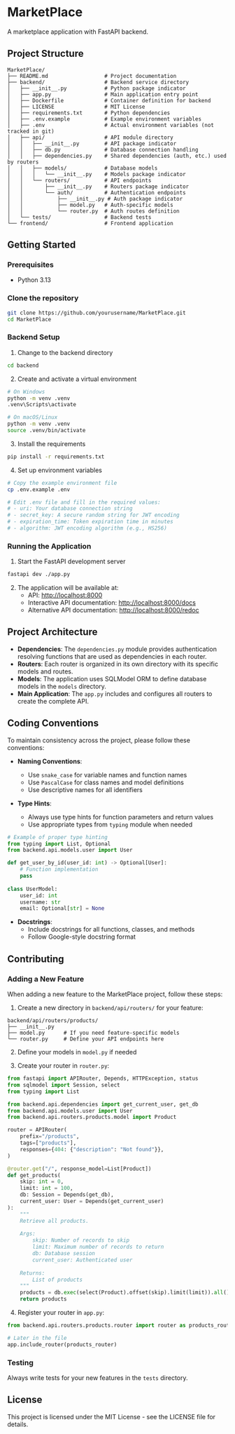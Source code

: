 # MarketPlace

A marketplace application with FastAPI backend.

## Project Structure

```
MarketPlace/
├── README.md                  # Project documentation
├── backend/                   # Backend service directory
│   ├── __init__.py            # Python package indicator
│   ├── app.py                 # Main application entry point
│   ├── Dockerfile             # Container definition for backend
│   ├── LICENSE                # MIT License
│   ├── requirements.txt       # Python dependencies
│   ├── .env.example           # Example environment variables
│   ├── .env                   # Actual environment variables (not tracked in git)
│   ├── api/                   # API module directory
│   │   ├── __init__.py        # API package indicator
│   │   ├── db.py              # Database connection handling
│   │   ├── dependencies.py    # Shared dependencies (auth, etc.) used by routers
│   │   ├── models/            # Database models
│   │   │   └── __init__.py    # Models package indicator
│   │   └── routers/           # API endpoints
│   │       ├── __init__.py    # Routers package indicator
│   │       └── auth/          # Authentication endpoints
│   │           ├── __init__.py # Auth package indicator
│   │           ├── model.py   # Auth-specific models
│   │           └── router.py  # Auth routes definition
│   └── tests/                 # Backend tests
└── frontend/                  # Frontend application
```

## Getting Started

### Prerequisites

- Python 3.13

### Clone the repository

```bash
git clone https://github.com/yourusername/MarketPlace.git
cd MarketPlace
```

### Backend Setup

1. Change to the backend directory

```bash
cd backend
```

2. Create and activate a virtual environment

```bash
# On Windows
python -m venv .venv
.venv\Scripts\activate

# On macOS/Linux
python -m venv .venv
source .venv/bin/activate
```

3. Install the requirements

```bash
pip install -r requirements.txt
```

4. Set up environment variables

```bash
# Copy the example environment file
cp .env.example .env

# Edit .env file and fill in the required values:
# - uri: Your database connection string
# - secret_key: A secure random string for JWT encoding
# - expiration_time: Token expiration time in minutes
# - algorithm: JWT encoding algorithm (e.g., HS256)
```

### Running the Application

1. Start the FastAPI development server

```bash
fastapi dev ./app.py
```

2. The application will be available at:
   - API: [http://localhost:8000](http://localhost:8000)
   - Interactive API documentation: [http://localhost:8000/docs](http://localhost:8000/docs)
   - Alternative API documentation: [http://localhost:8000/redoc](http://localhost:8000/redoc)

## Project Architecture

- **Dependencies**: The `dependencies.py` module provides authentication resolving functions that are used as dependencies in each router.
- **Routers**: Each router is organized in its own directory with its specific models and routes.
- **Models**: The application uses SQLModel ORM to define database models in the `models` directory.
- **Main Application**: The `app.py` includes and configures all routers to create the complete API.

## Coding Conventions

To maintain consistency across the project, please follow these conventions:

- **Naming Conventions**:
  - Use `snake_case` for variable names and function names
  - Use `PascalCase` for class names and model definitions
  - Use descriptive names for all identifiers

- **Type Hints**:
  - Always use type hints for function parameters and return values
  - Use appropriate types from `typing` module when needed

```python
# Example of proper type hinting
from typing import List, Optional
from backend.api.models.user import User

def get_user_by_id(user_id: int) -> Optional[User]:
    # Function implementation
    pass
    
class UserModel:
    user_id: int
    username: str
    email: Optional[str] = None
```

- **Docstrings**:
  - Include docstrings for all functions, classes, and methods
  - Follow Google-style docstring format

## Contributing

### Adding a New Feature

When adding a new feature to the MarketPlace project, follow these steps:

1. Create a new directory in `backend/api/routers/` for your feature:

```
backend/api/routers/products/
├── __init__.py
├── model.py      # If you need feature-specific models
└── router.py     # Define your API endpoints here
```

2. Define your models in `model.py` if needed

3. Create your router in `router.py`:

```python
from fastapi import APIRouter, Depends, HTTPException, status
from sqlmodel import Session, select
from typing import List

from backend.api.dependencies import get_current_user, get_db
from backend.api.models.user import User
from backend.api.routers.products.model import Product

router = APIRouter(
    prefix="/products",
    tags=["products"],
    responses={404: {"description": "Not found"}},
)

@router.get("/", response_model=List[Product])
def get_products(
    skip: int = 0, 
    limit: int = 100,
    db: Session = Depends(get_db),
    current_user: User = Depends(get_current_user)
):
    """
    Retrieve all products.
    
    Args:
        skip: Number of records to skip
        limit: Maximum number of records to return
        db: Database session
        current_user: Authenticated user
        
    Returns:
        List of products
    """
    products = db.exec(select(Product).offset(skip).limit(limit)).all()
    return products
```

4. Register your router in `app.py`:

```python
from backend.api.routers.products.router import router as products_router

# Later in the file
app.include_router(products_router)
```

### Testing

Always write tests for your new features in the `tests` directory.

## License

This project is licensed under the MIT License - see the LICENSE file for details.